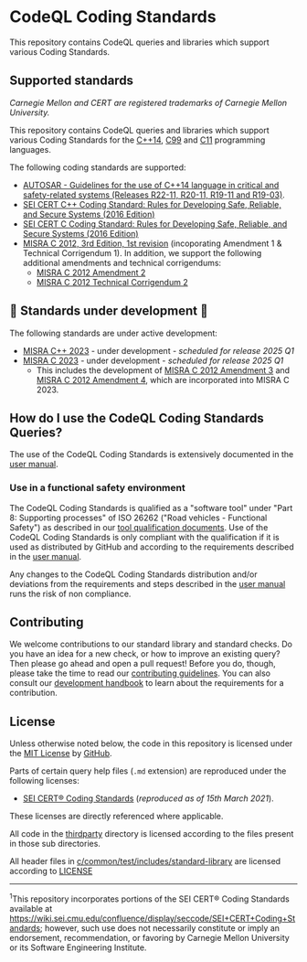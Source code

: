 # CodeQL Coding Standards

This repository contains CodeQL queries and libraries which support various Coding Standards.

## Supported standards

_Carnegie Mellon and CERT are registered trademarks of Carnegie Mellon University._

This repository contains CodeQL queries and libraries which support various Coding Standards for the [C++14](https://www.iso.org/standard/64029.html), [C99](https://www.iso.org/standard/29237.html) and [C11](https://www.iso.org/standard/57853.html) programming languages.

The following coding standards are supported:
- [AUTOSAR - Guidelines for the use of C++14 language in critical and safety-related systems (Releases R22-11, R20-11, R19-11 and R19-03)](https://www.autosar.org/fileadmin/standards/R22-11/AP/AUTOSAR_RS_CPP14Guidelines.pdf). 
- [SEI CERT C++ Coding Standard: Rules for Developing Safe, Reliable, and Secure Systems (2016 Edition)](https://resources.sei.cmu.edu/library/asset-view.cfm?assetID=494932)
- [SEI CERT C Coding Standard: Rules for Developing Safe, Reliable, and Secure Systems (2016 Edition)](https://resources.sei.cmu.edu/downloads/secure-coding/assets/sei-cert-c-coding-standard-2016-v01.pdf)
- [MISRA C 2012, 3rd Edition, 1st revision](https://www.misra.org.uk/product/misra-c2012-third-edition-first-revision/) (incoporating Amendment 1 & Technical Corrigendum 1). In addition, we support the following additional amendments and technical corrigendums:
   - [MISRA C 2012 Amendment 2](https://misra.org.uk/app/uploads/2021/06/MISRA-C-2012-AMD2.pdf)
   - [MISRA C 2012 Technical Corrigendum 2](https://misra.org.uk/app/uploads/2022/04/MISRA-C-2012-TC2.pdf)

## :construction: Standards under development :construction:

The following standards are under active development:

- [MISRA C++ 2023](https://misra.org.uk/product/misra-cpp2023/) - under development - _scheduled for release 2025 Q1_
- [MISRA C 2023](https://misra.org.uk/product/misra-c2023/) - under development - _scheduled for release 2025 Q1_
  - This includes the development of [MISRA C 2012 Amendment 3](https://misra.org.uk/app/uploads/2021/06/MISRA-C-2012-AMD3.pdf) and [MISRA C 2012 Amendment 4](https://misra.org.uk/app/uploads/2021/06/MISRA-C-2012-AMD4.pdf), which are incorporated into MISRA C 2023.

## How do I use the CodeQL Coding Standards Queries?

The use of the CodeQL Coding Standards is extensively documented in the [user manual](docs/user_manual.md).

### Use in a functional safety environment

The CodeQL Coding Standards is qualified as a "software tool" under "Part 8: Supporting processes" of ISO 26262 ("Road vehicles - Functional Safety") as described in our [tool qualification documents](docs/iso_26262_tool_qualification.md).
Use of the CodeQL Coding Standards is only compliant with the qualification if it is used as distributed by GitHub and according to the requirements described in the [user manual](docs/user_manual.md).

Any changes to the CodeQL Coding Standards distribution and/or deviations from the requirements and steps described in the [user manual](docs/user_manual.md) runs the risk of non compliance.


## Contributing

We welcome contributions to our standard library and standard checks. Do you have an idea for a new check, or how to improve an existing query? Then please go ahead and open a pull request! Before you do, though, please take the time to read our [contributing guidelines](CONTRIBUTING.md). You can also consult our [development handbook](docs/development_handbook.md) to learn about the requirements for a contribution.

## License

Unless otherwise noted below, the code in this repository is licensed under the [MIT License](LICENSE.md) by [GitHub](https://github.com).

Parts of certain query help files (`.md` extension) are reproduced under the following licenses:
 - [SEI CERT® Coding Standards](thirdparty/cert/LICENSE) (_reproduced as of 15th March 2021_).

These licenses are directly referenced where applicable.

All code in the [thirdparty](./thirdparty) directory is licensed according to the files present in those sub directories.

All header files in [c/common/test/includes/standard-library](./c/common/test/includes/standard-library) are licensed according to [LICENSE](c/common/test/includes/standard-library/LICENSE)

---

<sup>1</sup>This repository incorporates portions of the SEI CERT® Coding Standards available at https://wiki.sei.cmu.edu/confluence/display/seccode/SEI+CERT+Coding+Standards; however, such use does not necessarily constitute or imply an endorsement, recommendation, or favoring by Carnegie Mellon University or its Software Engineering Institute.


